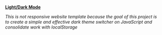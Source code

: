 **[Light/Dark Mode](https://alexey-kovalevich.github.io/light-dark-mode/)**

*This is not responsive website template because the goal of this project is to create a simple and effective dark theme switcher on JavaScript and consolidate work with localStorage*
